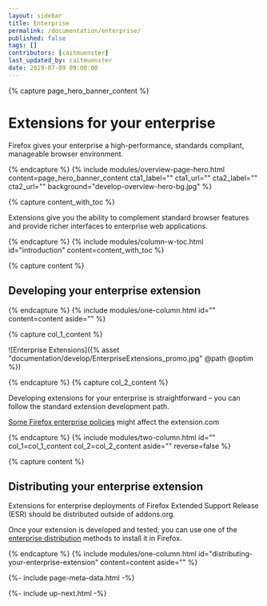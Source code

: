 ```yaml
---
layout: sidebar
title: Enterprise
permalink: /documentation/enterprise/
published: false
tags: []
contributors: [caitmuenster]
last_updated_by: caitmuenster
date: 2019-07-09 09:00:00
---
```


<!-- Overview Page Hero Banner -->

{% capture page_hero_banner_content %}

# Extensions for your enterprise

Firefox gives your enterprise a high-performance, standards compliant, manageable browser environment.

{% endcapture %}
{% include modules/overview-page-hero.html
	content=page_hero_banner_content
	cta1_label=""
	cta1_url=""
	cta2_label=""
	cta2_url=""
	background="develop-overview-hero-bg.jpg"
%}

<!-- END: Overview Page Hero Banner -->

<!-- Content with Table of Contents Module -->

{% capture content_with_toc %}

Extensions give you the ability to complement standard browser features and provide richer interfaces to enterprise web applications.

{% endcapture %}
{% include modules/column-w-toc.html
	id="introduction"
	content=content_with_toc
%}

<!-- END: Content with Table of Contents -->

<!-- Page section container -->

<section id="developing-your-enterprise-extension" class="page-section-container">

<!-- Single Column Body Module -->

{% capture content %}

## Developing your enterprise extension

{% endcapture %}
{% include modules/one-column.html
	id=""
	content=content
	aside=""
%}

<!-- END: Single Column Body Module -->

<!-- Two Column Body Module -->

{% capture col_1_content %}

![Enterprise Extensions]({% asset "documentation/develop/EnterpriseExtensions_promo.jpg" @path @optim %})

{% endcapture %}
{% capture col_2_content %}

Developing extensions for your enterprise is straightforward – you can follow the standard extension development path.

[Some Firefox enterprise policies](https://docs.google.com/document/d/1t-tUnHoycTNbGJvlqkvF_jJN-gJiWxuconQu4kOR8e4/edit) might affect the extension.com

{% endcapture %}
{% include modules/two-column.html
	id=""
	col_1=col_1_content
	col_2=col_2_content
	aside=""
	reverse=false
%}

<!-- END: Two Column Body Module -->

</section>

<!-- END: Page section container -->

<!-- Single Column Body Module -->

{% capture content %}

## Distributing your enterprise extension

Extensions for enterprise deployments of Firefox Extended Support Release (ESR) should be distributed outside of addons.org.

Once your extension is developed and tested, you can use one of the [enterprise distribution](https://developer.mozilla.org/en-US/docs/Mozilla/Add-ons/WebExtensions/Alternative_distribution_options/Add-ons_in_the_enterprise) methods to install it in Firefox.

{% endcapture %}
{% include modules/one-column.html
	id="distributing-your-enterprise-extension"
	content=content
	aside=""
%}

<!-- END: Single Column Body Module -->

<!-- Meta Data -->

{%- include page-meta-data.html -%}

<!-- END: Meta Data -->

<!-- Up Next -->

{%- include up-next.html -%}

<!-- END: Up Next -->
